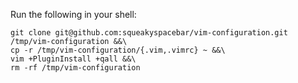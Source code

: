 Run the following in your shell:
```
git clone git@github.com:squeakyspacebar/vim-configuration.git /tmp/vim-configuration &&\
cp -r /tmp/vim-configuration/{.vim,.vimrc} ~ &&\
vim +PluginInstall +qall &&\
rm -rf /tmp/vim-configuration
```
